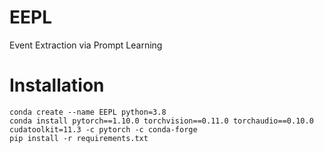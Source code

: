 # EEPL
Event Extraction via Prompt Learning

# Installation
```
conda create --name EEPL python=3.8
conda install pytorch==1.10.0 torchvision==0.11.0 torchaudio==0.10.0 cudatoolkit=11.3 -c pytorch -c conda-forge
pip install -r requirements.txt
```


